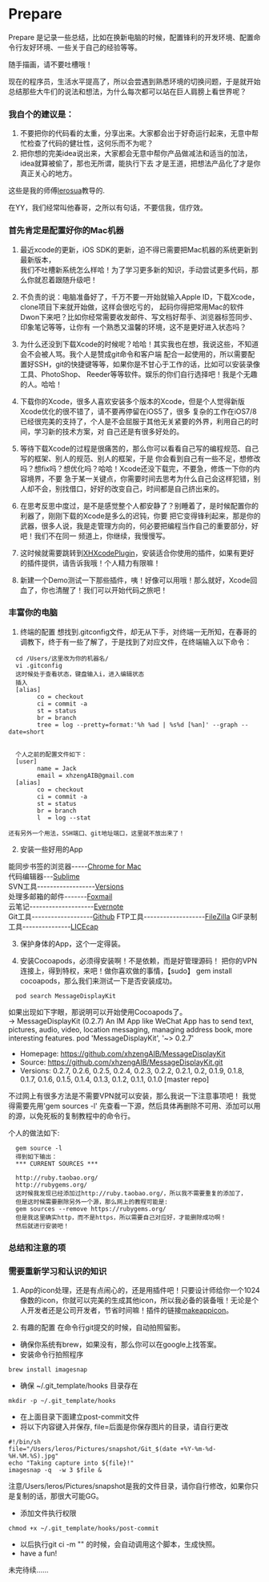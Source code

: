 Prepare
=======

Prepare 是记录一些总结，比如在换新电脑的时候，配置锋利的开发环境、配置命令行友好环境、一些关于自己的经验等等。

随手描画，请不要吐槽哦！

现在的程序员，生活水平提高了，所以会尝遇到熟悉环境的切换问题，于是就开始总结那些大牛们的说法和想法，为什么每次都可以站在巨人肩膀上看世界呢？       

### 我自个的建议是：
1. 不要把你的代码看的太重，分享出来。大家都会出于好奇运行起来，无意中帮忙检查了代码的健壮性，这何乐而不为呢？                      
2. 把你想的完美idea说出来，大家都会无意中帮你产品做减法和适当的加法，idea就算被偷了，那也无所谓，能执行下去         才是王道，把想法产品化了才是你真正关心的地方。

这些是我的师傅[lerosua](https://github.com/lerosua)教导的.

在YY，我们经常叫他春哥，之所以有句话，不要信我，信疗效。

### 首先肯定是配置好你的Mac机器
1. 最近xcode的更新，iOS SDK的更新，迫不得已需要把Mac机器的系统更新到最新版本，         
我们不吐槽新系统怎么样哈！为了学习更多新的知识，手动尝试更多代码，那么你就忍着跟随升级吧！

2. 不负责的说：电脑准备好了，千万不要一开始就输入Apple ID，下载Xcode，clone项目下来就开始做，这样会很吃亏的，      起码你得把常用Mac的软件Dwon下来吧？比如你经常需要收发邮件、写文档好帮手、浏览器标签同步、印象笔记等等，让你有        一个熟悉又温馨的环境，这不是更好进入状态吗？                

3. 为什么还没到下载Xcode的时候呢？哈哈！其实我也在想，我说这些，不知道会不会被人骂。我个人是赞成git命令和客户端     配合一起使用的，所以需要配置好SSH，git的快捷键等等，如果你是不甘心于工作的话，比如可以安装录像工具、PhotoShop、      Reeder等等软件。娱乐的你们自行选择吧！我是个无趣的人。哈哈！             

4. 下载你的Xcode，很多人喜欢安装多个版本的Xcode，但是个人觉得新版Xcode优化的很不错了，请不要再停留在iOS5了，很多     复杂的工作在iOS7/8已经很完美的支持了，个人是不会屈服于其他无关紧要的外界，利用自己的时间，学习新的技术方案，对       自己还是有很多好处的。

5. 等待下载Xcode的过程是很痛苦的，那么你可以看看自己写的编程规范、自己写的框架、别人的规范、别人的框架，于是         你会看到自己有一些不足，想修改吗？想fix吗？想优化吗？哈哈！Xcode还没下载完，不要急，修炼一下你的内容境界，不要       急于某一关键点，你需要时间去思考为什么自己会这样犯错，别人却不会，别找借口，好好的改变自己，时间都是自己挤出来的。                 
6. 在思考反思中度过，是不是感觉整个人都安静了？别睡着了，是时候配置你的利器了，刚刚下载的Xcode是多么的迟钝，你要    把它变得锋利起来，那是你的武器，很多人说，我是走管理方向的，何必要把编程当作自己的重要部分，好吧！我们不在同一       频道上，你继续，我慢慢写。

7. 这时候就需要跳转到[XHXcodePlugin](https://github.com/xhzengAIB/XHXcodePlugin)，安装适合你使用的插件，如果有更好的插件提供，请告诉我哦！个人精力有限嘛！

8. 新建一个Demo测试一下那些插件，咦！好像可以用哦！那么就好，Xcode回血了，你也清醒了！我们可以开始代码之旅吧！

### 丰富你的电脑

1. 终端的配置
想找到.gitconfig文件，却无从下手，对终端一无所知，在春哥的调教下，终于有一些了解了，于是找到了对应文件，在终端输入以下命令：
````objc
  cd /Users/这里改为你的机器名/
  vi .gitconfig
  这时候处于查看状态，键盘输入i，进入编辑状态
  插入
  [alias]
        co = checkout
        ci = commit -a
        st = status
        br = branch
        tree = log --pretty=format:'%h %ad | %s%d [%an]' --graph --date=short


  个人之前的配置文件如下：
  [user]
        name = Jack
        email = xhzengAIB@gmail.com
  [alias]
        co = checkout
        ci = commit -a
        st = status
        br = branch
        l  = log --stat

还有另外一个用法，SSH端口、git地址端口，这里就不放出来了！
````

2. 安装一些好用的App

能同步书签的浏览器-----[Chrome for Mac](https://www.google.com/intl/en/chrome/browser/desktop/index.html)                    
代码编辑器---[Sublime](http://www.sublimetext.com/)                    
SVN工具------------------[Versions](http://versionsapp.com/)                    
处理多邮箱的邮件-------[Foxmail](https://itunes.apple.com/cn/app/foxmail/id617950461?mt=12)             
云笔记--------------------[Evernote](https://evernote.com/intl/zh-tw/download/)                  
Git工具-------------------[Github](https://mac.github.com/)
FTP工具-------------------[FileZilla](https://filezilla-project.org/)
GIF录制工具---------------[LICEcap](http://www.cockos.com/licecap/)
                    
3. 保护身体的App，这个一定得装。

4. 安装Cocoapods，必须得安装啊！不是依赖，而是好管理源码！
把你的VPN连接上，得到特权，来吧！做你喜欢做的事情，【sudo】 gem install cocoapods，那么我们来测试一下是否安装成功。
````objc
  pod search MessageDisplayKit
````
如果出现如下字眼，那说明可以开始使用Cocoapods了。                             
-> MessageDisplayKit (0.2.7)
   An IM App like WeChat App has to send text, pictures, audio, video, location
   messaging, managing address book, more interesting features.
   pod 'MessageDisplayKit', '~> 0.2.7'
   - Homepage: https://github.com/xhzengAIB/MessageDisplayKit
   - Source:   https://github.com/xhzengAIB/MessageDisplayKit.git
   - Versions: 0.2.7, 0.2.6, 0.2.5, 0.2.4, 0.2.3, 0.2.2, 0.2.1, 0.2, 0.1.9, 0.1.8,
   0.1.7, 0.1.6, 0.1.5, 0.1.4, 0.1.3, 0.1.2, 0.1.1, 0.1.0 [master repo]

不过网上有很多方法是不需要VPN就可以安装，那么我说一下注意事项吧！
我觉得需要先用'gem sources -l' 先查看一下源，然后具体再删除不可用、添加可以用的源，以免死板的复制教程中的命令行。

个人的做法如下:
````objc
  gem source -l
  得到如下输出：
  *** CURRENT SOURCES ***

  http://ruby.taobao.org/
  http://rubygems.org/
  这时候我发现已经添加过http://ruby.taobao.org/，所以我不需要重复的添加了，
  但是这时候需要删除另外一个源，那么网上的教程可能是:
  gem sources --remove https://rubygems.org/
  但是我这里确实http，而不是https，所以需要自己对应好，才能删除成功啊！
  然后就进行安装吧！

````

### 总结和注意的项

### 需要重新学习和认识的知识

1. App的icon处理，还是有点闹心的，还是用插件吧！只要设计师给你一个1024像数的icon，你就可以完美的生成其他icon，所以我必备的装备哦！无论是个人开发者还是公司开发者，节省时间嘛！插件的链接[makeappicon](http://makeappicon.com/)。

2. 有趣的配置
在命令行git提交的时候，自动拍照留影。

- 确保你系统有brew，如果没有，那么你可以在google上找答案。
- 安装命令行拍照程序
```
brew install imagesnap
```
- 确保 ~/.git_template/hooks 目录存在
```
mkdir -p ~/.git_template/hooks
```
- 在上面目录下面建立post-commit文件
- 将以下内容键入并保存, file=后面是你保存图片的目录，请自行更改
```
#!/bin/sh
file="/Users/leros/Pictures/snapshot/Git_$(date +%Y-%m-%d-%H.%M.%S).jpg"
echo "Taking capture into ${file}!"
imagesnap -q  -w 3 $file &
```
注意/Users/leros/Pictures/snapshot是我的文件目录，请你自行修改，如果你只是复制的话，那很大可能GG。
- 添加文件执行权限
```
chmod +x ~/.git_template/hooks/post-commit
```
- 以后执行git ci -m "" 的时候，会自动调用这个脚本，生成快照。
- have a fun!

                  
未完待续......
